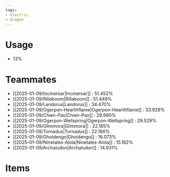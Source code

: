 ```yaml
---
tags:
- electric
- dragon
---
```

# Usage
- 13%
# Teammates
- [[2025-01-09/Incineroar|Incineroar]] : 51.452%
- [[2025-01-09/Rillaboom|Rillaboom]] : 51.449%
- [[2025-01-09/Landorus|Landorus]] : 34.470%
- [[2025-01-09/Ogerpon-Hearthflame|Ogerpon-Hearthflame]] : 33.929%
- [[2025-01-09/Chien-Pao|Chien-Pao]] : 29.990%
- [[2025-01-09/Ogerpon-Wellspring|Ogerpon-Wellspring]] : 29.529%
- [[2025-01-09/Glimmora|Glimmora]] : 22.185%
- [[2025-01-09/Tornadus|Tornadus]] : 22.166%
- [[2025-01-09/Gholdengo|Gholdengo]] : 16.073%
- [[2025-01-09/Ninetales-Alola|Ninetales-Alola]] : 15.182%
- [[2025-01-09/Archaludon|Archaludon]] : 14.931%
# Items